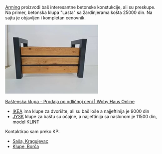 [Arming](https://arming.rs/betonska-galanterija/) proizvodi baš interesantne betonske konstukcije, ali su preskupe. Na primer, betonska klupa "Lasta" sa žardinjerama košta 25000 din. Na sajtu je objavljen i kompletan cenovnik.

![Žardinjera moderna metal-drvo](2023-09-29-drvo-metal-zardinjera.jpg) 


[Baštenska klupa - Prodaja po odličnoj ceni | Woby Haus Online](https://www.wobyhaus.co.rs/satorilezaljkekrevet-stolice/26311-klupa-bastenska)
-  [IKEA](https://www.ikea.com/rs/sr/cat/bastenske-klupe-47386/) ima klupe za dvorište, ali su baš loše a najjeftinija je 9000 din
- [JYSK](https://jysk.rs/basta/bastenske-klupe) klupe za baštu su očajne, a najjeftinija sa naslonom je 11500 din, model KLINT

Kontaktirao sam preko KP:

- [Saša, Kragujevac](https://novi.kupujemprodajem.com/dvoriste-i-basta/bastenski-namestaj/klupa-bastenska-klupa-metal-drvo/oglas/147439223)
- [Klupe, Borča](https://novi.kupujemprodajem.com/dvoriste-i-basta/bastenski-namestaj/klupe/oglas/150956654)
<!--stackedit_data:
eyJoaXN0b3J5IjpbMTY5NTQ4OTUyOCwtMjA4NTAzMDYxMSw2Nz
c4MTEzODYsMTE0Njc5NzUwMywxNjkxODc5MDUzLC04OTU0MTY0
NjFdfQ==
-->